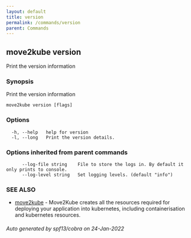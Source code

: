 ```yaml
---
layout: default
title: version
permalink: /commands/version
parent: Commands
---
```

## move2kube version

Print the version information

### Synopsis

Print the version information

```
move2kube version [flags]
```

### Options

```
  -h, --help   help for version
  -l, --long   Print the version details.
```

### Options inherited from parent commands

```
      --log-file string    File to store the logs in. By default it only prints to console.
      --log-level string   Set logging levels. (default "info")
```

### SEE ALSO

* [move2kube](/commands)	 - Move2Kube creates all the resources required for deploying your application into kubernetes, including containerisation and kubernetes resources.

###### Auto generated by spf13/cobra on 24-Jan-2022
